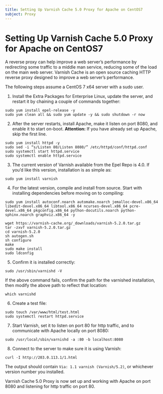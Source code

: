 ```yaml
---
title: Setting Up Varnish Cache 5.0 Proxy for Apache on CentOS7
subject: Proxy
---
```


# Setting Up Varnish Cache 5.0 Proxy for Apache on CentOS7
A reverse proxy can help improve a web server’s performance by redirecting some traffic to a middle man service, reducing some of the load on the main web server. Varnish Cache is an open source caching HTTP reverse proxy designed to improve a web server’s performance.

The following steps assume a CentOS 7 x64 server with a sudo user.
1. Install the Extra Packages for Enterprise Linux, update the server, and restart it by chaining a couple of commands together:
```
sudo yum install epel-release -y
sudo yum clean all && sudo yum update -y && sudo shutdown -r now
```
2. After the server restarts, install Apache, make it listen on port 8080, and enable it to start on-boot.
**Attention:** If you have already set up Apache, skip the first line.
```
sudo yum install httpd -y
sudo sed -i “s/Listen 80/Listen 8080/” /etc/httpd/conf/httpd.conf
sudo systemctl start httpd.service
sudo systemctl enable httpd.service
```
3. The current version of Varnish available from the Epel Repo is 4.0. If you’d like this version, installation is as simple as:
```
sudo yum install varnish
```
4. For the latest version, compile and install from source. Start with installing dependencies before moving on to compiling:
```
sudo yum install autoconf.noarch automake.noarch jemalloc-devel.x86_64 libedit-devel.x86_64 libtool.x86_64 ncurses-devel.x86_64 pcre-devel.x86_64 pkgconfig.x86_64 python-docutils.noarch python-sphinx.noarch graphviz.x86_64 -y
```
```
wget https://varnish-cache.org/_downloads/varnish-5.2.0.tar.gz
tar -zxvf varnish-5.2.0.tar.gz
cd varnish-5.2.0
sh autogen.sh
sh configure
make
sudo make install
sudo ldconfig
```
5. Confirm it is installed correctly:
```
sudo /usr/sbin/varnishd -V
```
   If the above command fails, confirm the path for the varnished installation, then modify the above path to reflect that location:
```
which varnishd
```
6. Create a test file:
```
sudo touch /var/www/html/test.html
sudo systemctl restart httpd.service
```
7. Start Varnish, set it to listen on port 80 for http traffic, and to communicate with Apache locally on port 8080:
```
sudo /usr/local/sbin/varnishd -a :80 -b localhost:8080
```
8. Connect to the server to make sure it is using Varnish:
```
curl -I http://203.0.113.1/1.html
```
   The output should contain `Via: 1.1 varnish (Varnish/5.2)`, or whichever version number you installed.

Varnish Cache 5.0 Proxy is now set up and working with Apache on port 8080 and listening for http traffic on port 80.
